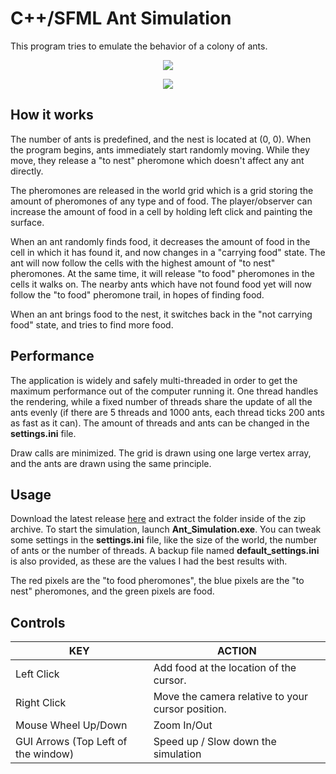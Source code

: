 # C++/SFML Ant Simulation

This program tries to emulate the behavior of a colony of ants.

<p align="center">
  <img src="https://i.imgur.com/47u7g6c.png"/>
</p>
<p align="center">
  <img src="https://i.imgur.com/c6V7V1o.png"/>
</p>

## How it works
The number of ants is predefined, and the nest is located at (0, 0). When the program begins, ants immediately start randomly moving. While they move, they release a "to nest" pheromone which doesn't affect any ant directly. 

The pheromones are released in the world grid which is a grid storing the amount of pheromones of any type and of food. The player/observer can increase the amount of food in a cell by holding left click and painting the surface.
 
When an ant randomly finds food, it decreases the amount of food in the cell in which it has found it, and now changes in a "carrying food" state. The ant will now follow the cells with the highest amount of "to nest" pheromones. At the same time, it will release "to food" pheromones in the cells it walks on. The nearby ants which have not found food yet will now follow the "to food" pheromone trail, in hopes of finding food.

When an ant brings food to the nest, it switches back in the "not carrying food" state, and tries to find more food.
## Performance
The application is widely and safely multi-threaded in order to get the maximum performance out of the computer running it. One thread handles the rendering, while a fixed number of threads share the update of all the ants evenly (if there are 5 threads and 1000 ants, each thread ticks 200 ants as fast as it can). The amount of threads and ants can be changed in the **settings.ini** file.

Draw calls are minimized. The grid is drawn using one large vertex array, and the ants are drawn using the same principle.

## Usage
Download the latest release [here](https://github.com/glugau/sfml_ant_simulation/releases) and extract the folder inside of the zip archive.
To start the simulation, launch **Ant_Simulation.exe**.
You can tweak some settings in the **settings.ini** file, like the size of the world, the number of ants or the number of threads. A backup file named **default_settings.ini** is also provided, as these are the values I had the best results with.

The red pixels are the "to food pheromones", the blue pixels are the "to nest" pheromones, and the green pixels are food.

## Controls
|KEY|ACTION  |
|--|--|
| Left Click | Add food at the location of the cursor. |
| Right Click | Move the camera relative to your cursor position. |
| Mouse Wheel Up/Down | Zoom In/Out |
|GUI Arrows (Top Left of the window) | Speed up / Slow down the simulation |
